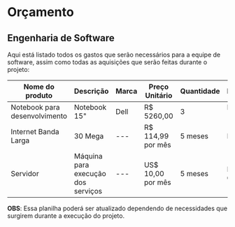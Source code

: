 # Orçamento

## Engenharia de Software

Aqui está listado todos os gastos que serão necessários para a equipe de software, assim como todas as aquisições que serão feitas durante o projeto:

|Nome do produto|Descrição|Marca|Preço Unitário|Quantidade|Fornecedor|Orçamento|
|---|---|---|---|---|---|---|
|Notebook para desenvolvimento|Notebook 15"|Dell|R$ 5260,00|3|R$ 15780,00|
|Internet Banda Larga|30 Mega|---|R$ 114,99 por mês|5 meses|NET|R$ 574,95|
|Servidor|Máquina para execução dos serviços|---|US$ 10,00 por mês|5 meses|Digital Ocean|US$ 50,00|

__OBS__: Essa planilha poderá ser atualizado dependendo de necessidades que surgirem durante a execução do projeto.